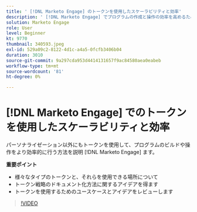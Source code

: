 ```yaml
---
title: ' [!DNL Marketo Engage] のトークンを使用したスケーラビリティと効率'
description: ' [!DNL Marketo Engage] でプログラムの作成と操作の効率を高めるために、パーソナライゼーション以外にもトークンを使用する方法を説明します。'
solution: Marketo Engage
role: User
level: Beginner
kt: 9770
thumbnail: 340593.jpeg
exl-id: 529a09c2-8122-4d1c-a4a5-0fcfb3406b04
duration: 3010
source-git-commit: 9a297cda953d4414131657f9ac84580aea0eabeb
workflow-type: tm+mt
source-wordcount: '81'
ht-degree: 0%

---
```


# [!DNL Marketo Engage] でのトークンを使用したスケーラビリティと効率

パーソナライゼーション以外にもトークンを使用して、プログラムのビルドや操作をより効率的に行う方法を説明 [!DNL Marketo Engage] ます。

**重要ポイント**

* 様々なタイプのトークンと、それらを使用できる場所について
* トークン戦略のドキュメント化方法に関するアイデアを得ます
* トークンを使用するためのユースケースとアイデアをレビューします

>[!VIDEO](https://video.tv.adobe.com/v/340593/?quality=12&learn=on)

